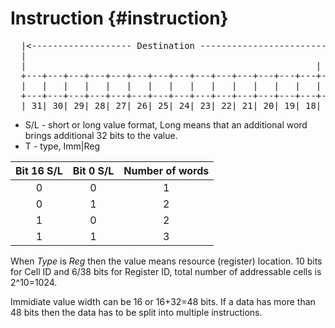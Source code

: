 # Instruction {#instruction}

<pre class="textdiagram" id="orda.Istruction.1word">
  |<------------------- Destination ----------------------------->|<--------------------- Source -------------------------------->|
  |                                                               |                                                               |
  |                                                       | T |S/L|                                                       | T |S/L|
  +---+---+---+---+---+---+---+---+---+---+---+---+---+---+---+---+---+---+---+---+---+---+---+---+---+---+---+---+---+---+---+---+
  |   |   |   |   |   |   |   |   |   |   |   |   |   |   |   |   |   |   |   |   |   |   |   |   |   |   |   |   |   |   |   |   |
  +---+---+---+---+---+---+---+---+---+---+---+---+---+---+---+---+---+---+---+---+---+---+---+---+---+---+---+---+---+---+---+---+
  | 31| 30| 29| 28| 27| 26| 25| 24| 23| 22| 21| 20| 19| 18| 17| 16| 15| 14| 13| 12| 11| 10| 9 | 8 | 7 | 6 | 5 | 4 | 3 | 2 | 1 | 0 |
</pre>



* S/L - short or long value format, Long means that an additional word brings additional 32 bits to the value.
* T - type, Imm|Reg

|Bit 16 S/L | Bit 0 S/L | Number of words  |
| :-------: | :-------: | :--------------: |
|     0     |     0     |       1          |
|     0     |     1     |       2          |
|     1     |     0     |       2          |
|     1     |     1     |       3          |

When _Type_ is _Reg_ then the value means resource (register) location.
10 bits for Cell ID and 6/38 bits for Register ID, total number of addressable cells is 2^10=1024.

Immidiate value width can be 16 or 16+32=48 bits. If a data has more than 48 bits then the data has to be
split into multiple instructions. 
